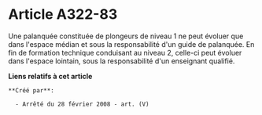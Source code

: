 # Article A322-83

Une palanquée constituée de plongeurs de niveau 1 ne peut évoluer que dans l'espace médian et sous la responsabilité d'un
guide de palanquée. En fin de formation technique conduisant au niveau 2, celle-ci peut évoluer dans l'espace lointain, sous
la responsabilité d'un enseignant qualifié.

**Liens relatifs à cet article**

	**Créé par**:

	  - Arrêté du 28 février 2008 - art. (V)
